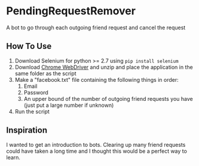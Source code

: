# PendingRequestRemover
A bot to go through each outgoing friend request and cancel the request


## How To Use
1. Download Selenium for python >= 2.7 using `pip install selenium`
2. Download [Chrome WebDriver](https://chromedriver.storage.googleapis.com/index.html?path=2.45/) and unzip and place the application in the same folder as the script
3. Make a "facebook.txt" file containing the following things in order:
    1. Email
    2. Password
    3. An upper bound of the number of outgoing friend requests you have (just put a large number if unknown)
4. Run the script

## Inspiration
I wanted to get an introduction to bots. Clearing up many friend requests could have taken a long time and I thought this would be a perfect way to learn.